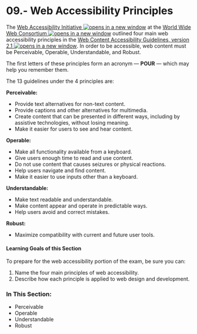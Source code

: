# 09.- Web Accessibility Principles

The [Web Accessibility Initiative ![opens in a new window](https://dequeuniversity.com/assets/images/template/courses2014/new-window.png)](http://www.w3.org/WAI/) at the [World Wide Web Consortium ![opens in a new window](https://dequeuniversity.com/assets/images/template/courses2014/new-window.png)](http://www.w3.org/) outlined four main web accessibility principles in the [Web Content Accessibility Guidelines, version 2.1 ![opens in a new window](https://dequeuniversity.com/assets/images/template/courses2014/new-window.png)](http://www.w3.org/TR/WCAG/). In order to be accessible, web content must be Perceivable, Operable, Understandable, and Robust.

The first letters of these principles form an acronym — **POUR** — which may help you remember them.

The 13 guidelines under the 4 principles are:

**Perceivable:**

* Provide text alternatives for non-text content.&#x20;
* Provide captions and other alternatives for multimedia.&#x20;
* Create content that can be presented in different ways, including by assistive technologies, without losing meaning.&#x20;
* Make it easier for users to see and hear content.&#x20;

**Operable:**

* Make all functionality available from a keyboard.&#x20;
* Give users enough time to read and use content.&#x20;
* Do not use content that causes seizures or physical reactions.&#x20;
* Help users navigate and find content.&#x20;
* Make it easier to use inputs other than a keyboard.&#x20;

**Understandable:**

* Make text readable and understandable.&#x20;
* Make content appear and operate in predictable ways.&#x20;
* Help users avoid and correct mistakes.&#x20;

**Robust:**

* Maximize compatibility with current and future user tools.&#x20;

#### Learning Goals of this Section

To prepare for the web accessibility portion of the exam, be sure you can:

1. Name the four main principles of web accessibility.
2. Describe how each principle is applied to web design and development.

### In This Section:

* Perceivable
* Operable
* Understandable
* Robust
